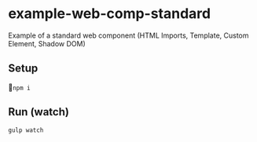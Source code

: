 # example-web-comp-standard
Example of a standard web component (HTML Imports, Template, Custom Element, Shadow DOM)

## Setup
```npm i```

## Run (watch)
```gulp watch```